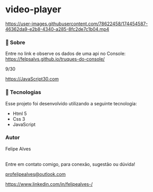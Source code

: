 # video-player



https://user-images.githubusercontent.com/78622458/174454587-46362da9-e2b8-4340-a285-8fc2de7c1b04.mp4



### 🔖 Sobre
Entre no link e observe os dados de uma api no Console: https://felpsalvs.github.io/truques-do-console/

9/30

https://JavaScript30.com

### 🚀 Tecnologias
Esse projeto foi desenvolvido utilizando a seguinte tecnologia:

+ Html 5
+ Css 3
+ JavaScript

### Autor
Felipe Alves <br/><br/>


Entre em contato comigo, para conexão, sugestão ou dúvida! <br/>

profelipealves@outlook.com <br/>

https://www.linkedin.com/in/felipealves-/
